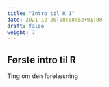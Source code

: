 ```yaml
---
title: "Intro til R 1"
date: 2021-12-20T08:08:52+01:00
draft: false
weight: 7
---
```


## Første intro til R


Ting om den forelæsning